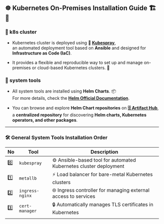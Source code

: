 ## ☸️ **Kubernetes On-Premises Installation Guide** 🏗️ 🚀

### 📌 k8s cluster

- Kubernetes cluster is deployed using **🔗 [Kubespray](https://kubernetes-sigs.github.io/kubespray/)**,  
  an automated deployment tool based on **Ansible** and designed for **Infrastructure as Code (IaC)**.

- It provides a flexible and reproducible way to set up and manage on-premises or cloud-based Kubernetes clusters. 🔄

### 📌 system tools

- All system tools are installed using **Helm Charts**. 📦  
  For more details, check the **[Helm Official Documentation](https://helm.sh/docs/)**.

- You can browse and explore **Helm Chart repositories** on **[🗄 Artifact Hub](https://artifacthub.io/)**,  
  a **centralized repository** for discovering **Helm charts, Kubernetes operators, and other packages**.

---

### 🛠 General System Tools Installation Order

| **No** | **Tool**        | **Description**                                                   |
| ------ | --------------- | ----------------------------------------------------------------- |
| 0️⃣     | `kubespray`     | ⚙️ Ansible-based tool for automated Kubernetes cluster deployment |
| 1️⃣     | `metallb`       | ⚡ Load balancer for bare-metal Kubernetes clusters               |
| 2️⃣     | `ingress-nginx` | 🌐 Ingress controller for managing external access to services    |
| 3️⃣     | `cert-manager`  | 🔒 Automatically manages TLS certificates in Kubernetes           |
|        |
